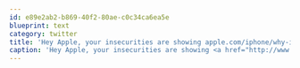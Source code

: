 ```yaml
---
id: e89e2ab2-b869-40f2-80ae-c0c34ca6ea5e
blueprint: text
category: twitter
title: 'Hey Apple, your insecurities are showing apple.com/iphone/why-iph…'
caption: 'Hey Apple, your insecurities are showing <a href="http://www.apple.com/iphone/why-iphone/" title="http://www.apple.com/iphone/why-iphone/" class="link link_untco">apple.com/iphone/why-iph…</a>'
---
```

